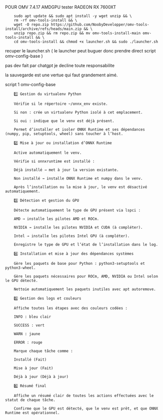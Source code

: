 
POUR OMV 7.4.17 AMDGPU tester RADEON RX 7600XT

        sudo apt update && sudo apt install -y wget unzip && \
        rm -rf omv-tools-install && \
        wget -O repo.zip https://github.com/NoobyDevelopper/omv-tools-install/archive/refs/heads/main.zip && \
        unzip repo.zip && rm repo.zip && mv omv-tools-install-main omv-tools-install && \
        cd omv-tools-install && chmod +x launcher.sh && sudo ./launcher.sh


recuper le launcher.sh  ( le launcher peut buguer donc prendre direct script omv-config-base )

pas dev fait par chatgpt je decline toute responsabilite

la sauvegarde est une vertue qui faut grandement aimé.

script 1 omv-config-base

        1️⃣ Gestion du virtualenv Python
        
        Vérifie si le répertoire ~/onnx_env existe.
        
        Si non : crée un virtualenv Python isolé à cet emplacement.
        
        Si oui : indique que le venv est déjà présent.
        
        Permet d’installer et isoler ONNX Runtime et ses dépendances (numpy, pip, setuptools, wheel) sans toucher à l’host.
        
        2️⃣ Mise à jour ou installation d’ONNX Runtime
        
        Active automatiquement le venv.
        
        Vérifie si onnxruntime est installé :
        
        Déjà installé → met à jour la version existante.
        
        Non installé → installe ONNX Runtime et numpy dans le venv.
        
        Après l’installation ou la mise à jour, le venv est désactivé automatiquement.
        
        3️⃣ Détection et gestion du GPU
        
        Détecte automatiquement le type de GPU présent via lspci :
        
        AMD → installe les pilotes AMD et ROCm.
        
        NVIDIA → installe les pilotes NVIDIA et CUDA (à compléter).
        
        Intel → installe les pilotes Intel GPU (à compléter).
        
        Enregistre le type de GPU et l’état de l’installation dans le log.
        
        4️⃣ Installation et mise à jour des dépendances systèmes
        
        Gère les paquets de base pour Python : python3-setuptools et python3-wheel.
        
        Gère les paquets nécessaires pour ROCm, AMD, NVIDIA ou Intel selon le GPU détecté.
        
        Nettoie automatiquement les paquets inutiles avec apt autoremove.
        
        5️⃣ Gestion des logs et couleurs
        
        Affiche toutes les étapes avec des couleurs codées :
        
        INFO : bleu clair
        
        SUCCESS : vert
        
        WARN : jaune
        
        ERROR : rouge
        
        Marque chaque tâche comme :
        
        Installé (Fait)
        
        Mise à jour (Fait)
        
        Déjà à jour (Déjà à jour)
        
        6️⃣ Résumé final
        
        Affiche un résumé clair de toutes les actions effectuées avec le statut de chaque tâche.
        
        Confirme que le GPU est détecté, que le venv est prêt, et que ONNX Runtime est opérationnel.
